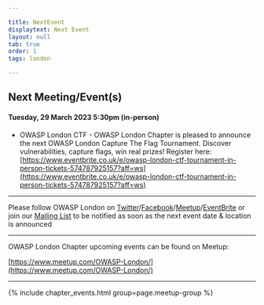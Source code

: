 ```yaml
---

title: NextEvent
displaytext: Next Event
layout: null
tab: true
order: 1
tags: london

---
```


## Next Meeting/Event(s)

[//]: # (Comment: When updating the next event info also update the homepage)

#### Tuesday, 29 March 2023 5:30pm (in-person)

* OWASP London CTF - OWASP London Chapter is pleased to announce the next OWASP London Capture The Flag Tournament. Discover vulnerabilities, capture flags, win real prizes! 
Register here: [https://www.eventbrite.co.uk/e/owasp-london-ctf-tournament-in-person-tickets-574787925157?aff=ws](https://www.eventbrite.co.uk/e/owasp-london-ctf-tournament-in-person-tickets-574787925157?aff=ws)

---
Please follow OWASP London on [Twitter](https://twitter.com/owasplondon)/[Facebook](https://www.facebook.com/OWASPLondon)/[Meetup](https://www.meetup.com/OWASP-London/)/[EventBrite](https://www.eventbrite.co.uk/o/owasp-london-chapter-9790101329) or join our [Mailing List](https://groups.google.com/a/owasp.org/forum/#!forum/london-chapter) to be notified as soon as the next event date & location is announced

---
OWASP London Chapter upcoming events can be found on Meetup:

[https://www.meetup.com/OWASP-London/](https://www.meetup.com/OWASP-London/)

---
{% include chapter_events.html group=page.meetup-group %}
